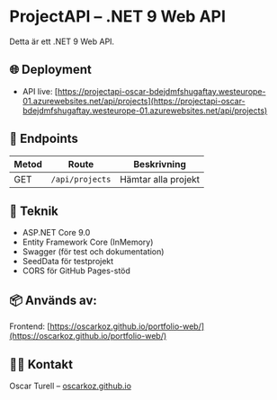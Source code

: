 ﻿# ProjectAPI – .NET 9 Web API

Detta är ett .NET 9 Web API.

## 🌐 Deployment
- API live: [https://projectapi-oscar-bdejdmfshugaftay.westeurope-01.azurewebsites.net/api/projects](https://projectapi-oscar-bdejdmfshugaftay.westeurope-01.azurewebsites.net/api/projects)

## 🔌 Endpoints

| Metod | Route           | Beskrivning           |
|-------|------------------|------------------------|
| GET   | `/api/projects` | Hämtar alla projekt    |

## 🔧 Teknik

- ASP.NET Core 9.0
- Entity Framework Core (InMemory)
- Swagger (för test och dokumentation)
- SeedData för testprojekt
- CORS för GitHub Pages-stöd

## 📦 Används av:
Frontend: [https://oscarkoz.github.io/portfolio-web/](https://oscarkoz.github.io/portfolio-web/)

## 🧑‍💻 Kontakt
Oscar Turell – [oscarkoz.github.io](https://oscarkoz.github.io)
